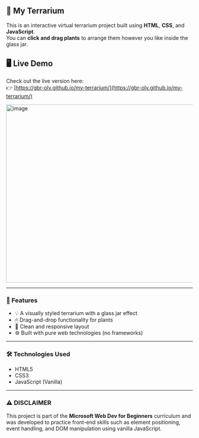 ## 🌿 My Terrarium

This is an interactive virtual terrarium project built using **HTML**, **CSS**, and **JavaScript**.  
You can **click and drag plants** to arrange them however you like inside the glass jar.

## 🖥️ Live Demo

Check out the live version here:  
👉 [https://gbr-olv.github.io/my-terrarium/](https://gbr-olv.github.io/my-terrarium/)

<img width="640" height="480" alt="image" src="https://github.com/user-attachments/assets/58a477f6-291d-4cf7-9660-3aca5ff1daff" />

---

### 🚀 Features

- 💡 A visually styled terrarium with a glass jar effect
- 🖱 Drag-and-drop functionality for plants
- 🎨 Clean and responsive layout
- ⚙️ Built with pure web technologies (no frameworks)

---

### 🛠 Technologies Used

- HTML5
- CSS3
- JavaScript (Vanilla)

---

### ⚠ DISCLAIMER

This project is part of the **Microsoft Web Dev for Beginners** curriculum and was developed to practice front-end skills such as element positioning, event handling, and DOM manipulation using vanilla JavaScript.
